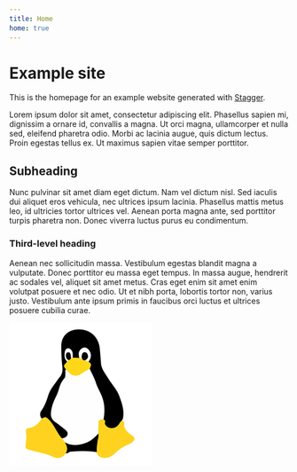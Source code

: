 ```yaml
---
title: Home
home: true
---
```


# Example site

This is the homepage for an example website generated with [Stagger](https://bitbucket.org/maddy83/stagger/).

Lorem ipsum dolor sit amet, consectetur adipiscing elit. Phasellus sapien mi, dignissim a ornare id, convallis a magna. Ut orci magna, ullamcorper et nulla sed, eleifend pharetra odio. Morbi ac lacinia augue, quis dictum lectus. Proin egestas tellus ex. Ut maximus sapien vitae semper porttitor.

## Subheading

Nunc pulvinar sit amet diam eget dictum. Nam vel dictum nisl. Sed iaculis dui aliquet eros vehicula, nec ultrices ipsum lacinia. Phasellus mattis metus leo, id ultricies tortor ultrices vel. Aenean porta magna ante, sed porttitor turpis pharetra non. Donec viverra luctus purus eu condimentum.

### Third-level heading

Aenean nec sollicitudin massa. Vestibulum egestas blandit magna a vulputate. Donec porttitor eu massa eget tempus. In massa augue, hendrerit ac sodales vel, aliquet sit amet metus. Cras eget enim sit amet enim volutpat posuere et nec odio. Ut et nibh porta, lobortis tortor non, varius justo. Vestibulum ante ipsum primis in faucibus orci luctus et ultrices posuere cubilia curae.

![linux](linux.png)
